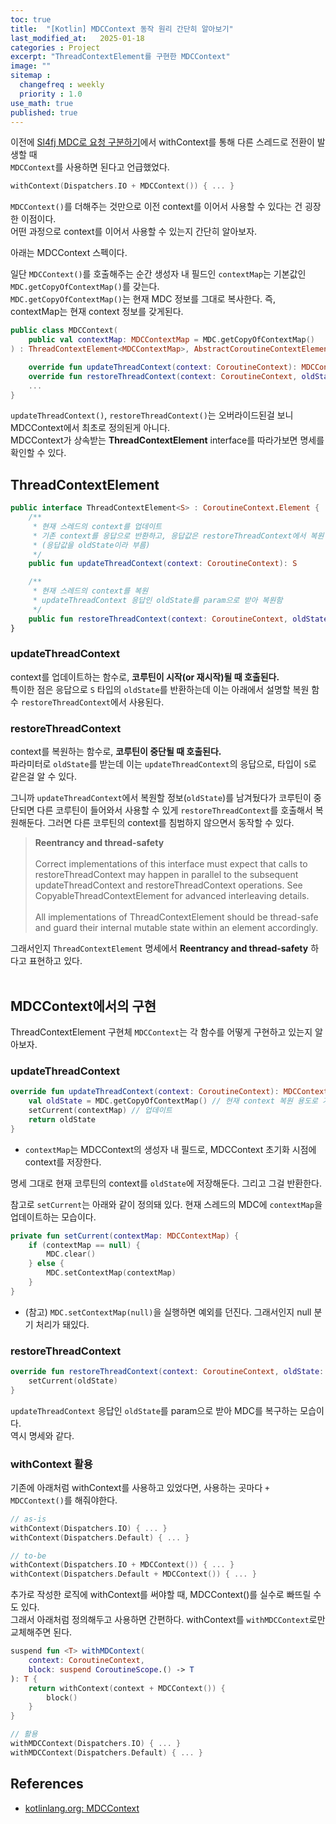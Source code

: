```yaml
---
toc: true
title:  "[Kotlin] MDCContext 동작 원리 간단히 알아보기"
last_modified_at:   2025-01-18
categories : Project
excerpt: "ThreadContextElement를 구현한 MDCContext"
image: ""
sitemap :
  changefreq : weekly
  priority : 1.0
use_math: true
published: true
---
```


이전에 [Sl4fj MDC로 요청 구분하기](https://yooniversal.github.io/study/post295/)에서 withContext를 통해 다른 스레드로 전환이 
발생할 때<br>
`MDCContext`를 사용하면 된다고 언급했었다.
```kotlin
withContext(Dispatchers.IO + MDCContext()) { ... }
```

`MDCContext()`를 더해주는 것만으로 이전 context를 이어서 사용할 수 있다는 건 굉장한 이점이다.<br>
어떤 과정으로 context를 이어서 사용할 수 있는지 간단히 알아보자.<br>

아래는 MDCContext 스펙이다.<br>

일단 `MDCContext()`를 호출해주는 순간 생성자 내 필드인 `contextMap`는 기본값인 `MDC.getCopyOfContextMap()`를 갖는다.<br>
`MDC.getCopyOfContextMap()`는 현재 MDC 정보를 그대로 복사한다. 즉, contextMap는 현재 context 정보를 갖게된다.<br>
```kotlin
public class MDCContext(
    public val contextMap: MDCContextMap = MDC.getCopyOfContextMap()
) : ThreadContextElement<MDCContextMap>, AbstractCoroutineContextElement(Key) {

    override fun updateThreadContext(context: CoroutineContext): MDCContextMap { ... }
    override fun restoreThreadContext(context: CoroutineContext, oldState: MDCContextMap) { ... }
    ...
}
```

`updateThreadContext()`, `restoreThreadContext()`는 오버라이드된걸 보니 MDCContext에서 최초로 정의된게 아니다.<br>
MDCContext가 상속받는 **ThreadContextElement** interface를 따라가보면 명세를 확인할 수 있다.

## ThreadContextElement
```kotlin
public interface ThreadContextElement<S> : CoroutineContext.Element {
    /**
     * 현재 스레드의 context를 업데이트
     * 기존 context를 응답으로 반환하고, 응답값은 restoreThreadContext에서 복원 용도로 사용
     * (응답값을 oldState이라 부름)
     */
    public fun updateThreadContext(context: CoroutineContext): S

    /**
     * 현재 스레드의 context를 복원
     * updateThreadContext 응답인 oldState를 param으로 받아 복원함
     */
    public fun restoreThreadContext(context: CoroutineContext, oldState: S)
}
```

### updateThreadContext
context를 업데이트하는 함수로, **코루틴이 시작(or 재시작)될 때 호출된다.**<br>
특이한 점은 응답으로 `S` 타입의 `oldState`를 반환하는데 이는 아래에서 설명할 복원 함수 `restoreThreadContext`에서 사용된다.<br>

### restoreThreadContext
context를 복원하는 함수로, **코루틴이 중단될 때 호출된다.**<br>
파라미터로 `oldState`를 받는데 이는 `updateThreadContext`의 응답으로, 타입이 `S`로 같은걸 알 수 있다.<br>

그니까 `updateThreadContext`에서 복원할 정보(`oldState`)를 남겨뒀다가 코루틴이 중단되면 다른 코루틴이 들어와서 사용할 수 
있게 `restoreThreadContext`를 호출해서 복원해둔다. 그러면 다른 코루틴의 context를 침범하지 않으면서 동작할 수 있다.

> **Reentrancy and thread-safety**
<br><br>
Correct implementations of this interface must expect that calls to restoreThreadContext may happen in parallel to the subsequent updateThreadContext and restoreThreadContext operations. See CopyableThreadContextElement for advanced interleaving details.
<br><br>
All implementations of ThreadContextElement should be thread-safe and guard their internal mutable state within an element accordingly.

그래서인지 `ThreadContextElement` 명세에서 **Reentrancy and thread-safety** 하다고 표현하고 있다.<br>
<br>

## MDCContext에서의 구현
ThreadContextElement 구현체 `MDCContext`는 각 함수를 어떻게 구현하고 있는지 알아보자.

### updateThreadContext
```kotlin
override fun updateThreadContext(context: CoroutineContext): MDCContextMap {
    val oldState = MDC.getCopyOfContextMap() // 현재 context 복원 용도로 기록
    setCurrent(contextMap) // 업데이트
    return oldState
}
```
- `contextMap`는 MDCContext의 생성자 내 필드로, MDCContext 초기화 시점에 context를 저장한다.

명세 그대로 현재 코루틴의 context를 `oldState`에 저장해둔다. 그리고 그걸 반환한다.<br>

참고로 `setCurrent`는 아래와 같이 정의돼 있다. 현재 스레드의 MDC에 `contextMap`을 업데이트하는 모습이다.
```kotlin
private fun setCurrent(contextMap: MDCContextMap) {
    if (contextMap == null) {
        MDC.clear()
    } else {
        MDC.setContextMap(contextMap)
    }
}
```
- (참고) `MDC.setContextMap(null)`을 실행하면 예외를 던진다. 그래서인지 null 분기 처리가 돼있다.

### restoreThreadContext
```kotlin
override fun restoreThreadContext(context: CoroutineContext, oldState: MDCContextMap) {
    setCurrent(oldState)
}
```

`updateThreadContext` 응답인 `oldState`를 param으로 받아 MDC를 복구하는 모습이다.<br>
역시 명세와 같다.<br>

### withContext 활용
기존에 아래처럼 withContext를 사용하고 있었다면, 사용하는 곳마다 `+ MDCContext()`를 해줘야한다.
```kotlin
// as-is
withContext(Dispatchers.IO) { ... }
withContext(Dispatchers.Default) { ... }

// to-be
withContext(Dispatchers.IO + MDCContext()) { ... }
withContext(Dispatchers.Default + MDCContext()) { ... }
```

추가로 작성한 로직에 withContext를 써야할 때, MDCContext()를 실수로 빠뜨릴 수도 있다.<br>
그래서 아래처럼 정의해두고 사용하면 간편하다. withContext를 `withMDCContext`로만 교체해주면 된다.<br>

```kotlin
suspend fun <T> withMDContext(
    context: CoroutineContext,
    block: suspend CoroutineScope.() -> T
): T {
    return withContext(context + MDCContext()) {
        block()
    }
}

// 활용
withMDCContext(Dispatchers.IO) { ... }
withMDCContext(Dispatchers.Default) { ... }
```

## References
- [kotlinlang.org: MDCContext](https://kotlinlang.org/api/kotlinx.coroutines/kotlinx-coroutines-slf4j/kotlinx.coroutines.slf4j/-m-d-c-context/)
